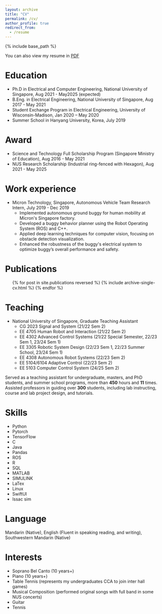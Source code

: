 ```yaml
---
layout: archive
title: "CV"
permalink: /cv/
author_profile: true
redirect_from:
  - /resume
---
```


{% include base_path %}

You can also view my resume in [PDF](GuoHaoren_cv_v2.pdf)

Education
======
* Ph.D in Electrical and Computer Engineering, National University of Singapore, Aug 2021 - May2025 (expected)
* B.Eng. in Electrical Engineering, National University of Singapore, Aug 2017 - May 2021
* Student Exchange Program in Electrical Engineering, University of Wisconsin-Madison, Jan 2020 – May 2020
* Summer School in Hanyang University, Korea, July 2019

Award
======
* Science and Technology Full Scholarship Program (Singapore Ministry of Education), Aug 2016 - May 2021
* NUS Research Scholarship (Industrial ring-fenced with Hexagon), Aug 2021 - May 2025
  
Work experience
======
* Micron Technology, Singapore, Autonomous Vehicle Team Research Intern, July 2019 - Dec 2019
  * Implemented autonomous ground buggy for human mobility at Micron's Singapore factory.
  * Developed a buggy behavior planner using the Robot Operating System (ROS) and C++.
  * Applied deep learning techniques for computer vision, focusing on obstacle detection visualization.
  * Enhanced the robustness of the buggy's electrical system to optimize buggy’s overall performance and safety.

Publications
======
  <ul>{% for post in site.publications reversed %}
    {% include archive-single-cv.html %}
  {% endfor %}</ul>
  
Teaching
======
* National University of Singapore, Graduate Teaching Assistant
  * CG 2023 Signal and System (21/22 Sem 2)
  * EE 4705 Human Robot and Interaction (21/22 Sem 2)
  * EE 4302 Advanced Control Systems (21/22 Special Semester, 22/23 Sem 1, 23/24 Sem 1)
  * EE 3305 Robotic System Design (22/23 Sem 1, 22/23 Summer School, 23/24 Sem 1)
  * EE 4308 Autonomous Robot Systems (22/23 Sem 2)
  * EE 5104/6104 Adaptive Control (22/23 Sem 2)
  * EE 5103 Computer Control System (24/25 Sem 2)


Served as a teaching assistant for undergraduate, masters, and PhD students, and summer school programs, more than **450** hours and **11** times. Assisted professors in guiding over **300** students, including lab instructing, course and lab project design, and tutorials.
  

Skills
======
* Python
* Pytorch
* TensorFlow
* C
* Java
* Pandas
* ROS
* R
* SQL
* MATLAB
* SIMULINK
* LaTex
* Linux
* SwiftUI
* Issac sim

Language
======
Mandarin (Native), English (Fluent in speaking reading, and writing), Southwestern Mandarin (Native)


Interests
======
* Soprano Bel Canto (10 years+)
* Piano (10 years+)
* Table Tennis (represents my undergraduates CCA to join inter hall games)
* Musical Composition (performed original songs with full band in some NUS concerts)
* Guitar
* Tennis

